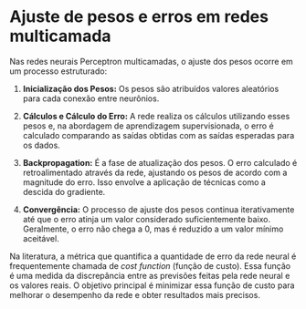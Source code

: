 # Ajuste de pesos e erros em redes multicamada

Nas redes neurais Perceptron multicamadas, o ajuste dos pesos ocorre em um processo estruturado:

1. **Inicialização dos Pesos:** Os pesos são atribuídos valores aleatórios para cada conexão entre neurônios.

2. **Cálculos e Cálculo do Erro:** A rede realiza os cálculos utilizando esses pesos e, na abordagem de aprendizagem supervisionada, o erro é calculado comparando as saídas obtidas com as saídas esperadas para os dados.

3. **Backpropagation:** É a fase de atualização dos pesos. O erro calculado é retroalimentado através da rede, ajustando os pesos de acordo com a magnitude do erro. Isso envolve a aplicação de técnicas como a descida do gradiente.

4. **Convergência:** O processo de ajuste dos pesos continua iterativamente até que o erro atinja um valor considerado suficientemente baixo. Geralmente, o erro não chega a 0, mas é reduzido a um valor mínimo aceitável.

Na literatura, a métrica que quantifica a quantidade de erro da rede neural é frequentemente chamada de _cost function_ (função de custo). Essa função é uma medida da discrepância entre as previsões feitas pela rede neural e os valores reais. O objetivo principal é minimizar essa função de custo para melhorar o desempenho da rede e obter resultados mais precisos.
